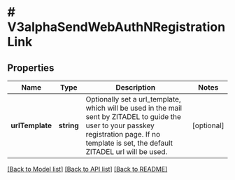 # # V3alphaSendWebAuthNRegistrationLink

## Properties

Name | Type | Description | Notes
------------ | ------------- | ------------- | -------------
**urlTemplate** | **string** | Optionally set a url_template, which will be used in the mail sent by ZITADEL to guide the user to your passkey registration page. If no template is set, the default ZITADEL url will be used. | [optional]

[[Back to Model list]](../../README.md#models) [[Back to API list]](../../README.md#endpoints) [[Back to README]](../../README.md)
